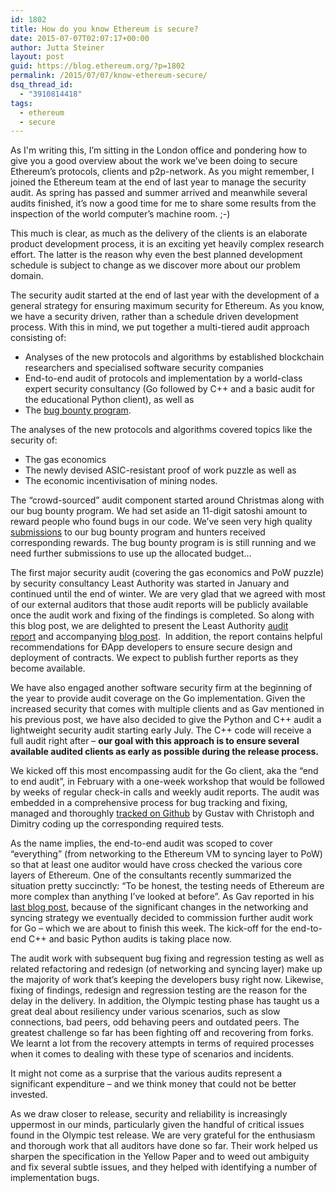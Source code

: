 ```yaml
---
id: 1802
title: How do you know Ethereum is secure?
date: 2015-07-07T02:07:17+00:00
author: Jutta Steiner
layout: post
guid: https://blog.ethereum.org/?p=1802
permalink: /2015/07/07/know-ethereum-secure/
dsq_thread_id:
  - "3910814418"
tags:
  - ethereum
  - secure
---
```

As I'm writing this, I’m sitting in the London office and pondering how to give you a good overview about the work we’ve been doing to secure Ethereum’s protocols, clients and p2p-network. As you might remember, I joined the Ethereum team at the end of last year to manage the security audit. As spring has passed and summer arrived and meanwhile several audits finished, it’s now a good time for me to share some results from the inspection of the world computer’s machine room. ;-)

This much is clear, as much as the delivery of the clients is an elaborate product development process, it is an exciting yet heavily complex research effort. The latter is the reason why even the best planned development schedule is subject to change as we discover more about our problem domain.

The security audit started at the end of last year with the development of a general strategy for ensuring maximum security for Ethereum. As you know, we have a security driven, rather than a schedule driven development process. With this in mind, we put together a multi-tiered audit approach consisting of:
<ul>
	<li>Analyses of the new protocols and algorithms by established blockchain researchers and specialised software security companies</li>
	<li>End-to-end audit of protocols and implementation by a world-class expert security consultancy (Go followed by C++ and a basic audit for the educational Python client), as well as</li>
	<li>The <a href="http://bounty.ethdev.com">bug bounty program</a>.</li>
</ul>
The analyses of the new protocols and algorithms covered topics like the security of:
<ul>
	<li>The gas economics</li>
	<li>The newly devised ASIC-resistant proof of work puzzle as well as</li>
	<li>The economic incentivisation of mining nodes.</li>
</ul>
The “crowd-sourced” audit component started around Christmas along with our bug bounty program. We had set aside an 11-digit satoshi amount to reward people who found bugs in our code. We’ve seen very high quality <a href="http://bounty.ethdev.com">submissions</a> to our bug bounty program and hunters received corresponding rewards. The bug bounty program is is still running and we need further submissions to use up the allocated budget...

The first major security audit (covering the gas economics and PoW puzzle) by security consultancy Least Authority was started in January and continued until the end of winter. We are very glad that we agreed with most of our external auditors that those audit reports will be publicly available once the audit work and fixing of the findings is completed. So along with this blog post, we are delighted to present the Least Authority <a href="https://github.com/LeastAuthority/ethereum-analyses/">audit report</a> and accompanying <a href="https://leastauthority.com/blog/least_authority_performs_incentive_analysis_for_ethereum.html">blog post</a>.  In addition, the report contains helpful recommendations for ÐApp developers to ensure secure design and deployment of contracts. We expect to publish further reports as they become available.

We have also engaged another software security firm at the beginning of the year to provide audit coverage on the Go implementation. Given the increased security that comes with multiple clients and as Gav mentioned in his previous post, we have also decided to give the Python and C++ audit a lightweight security audit starting early July. The C++ code will receive a full audit right after – <b>our goal with this approach is to ensure several available audited clients as early as possible during the release process.</b>

We kicked off this most encompassing audit for the Go client, aka the “end to end audit”, in February with a one-week workshop that would be followed by weeks of regular check-in calls and weekly audit reports. The audit was embedded in a comprehensive process for bug tracking and fixing, managed and thoroughly <a href="https://github.com/ethereum/go-ethereum/issues?page=1&amp;q=is%3Aissue+SEC&amp;utf8=%E2%9C%93">tracked on Github</a> by Gustav with Christoph and Dimitry coding up the corresponding required tests.

As the name implies, the end-to-end audit was scoped to cover “everything” (from networking to the Ethereum VM to syncing layer to PoW) so that at least one auditor would have cross checked the various core layers of Ethereum. One of the consultants recently summarized the situation pretty succinctly: “To be honest, the testing needs of Ethereum are more complex than anything I’ve looked at before”. As Gav reported in his <a href="https://blog.ethereum.org/2015/06/15/another-ethereum-d%CE%BEv-update/">last blog post</a>, because of the significant changes in the networking and syncing strategy we eventually decided to commission further audit work for Go – which we are about to finish this week. The kick-off for the end-to-end C++ and basic Python audits is taking place now.

The audit work with subsequent bug fixing and regression testing as well as related refactoring and redesign (of networking and syncing layer) make up the majority of work that’s keeping the developers busy right now. Likewise, fixing of findings, redesign and regression testing are the reason for the delay in the delivery. In addition, the Olympic testing phase has taught us a great deal about resiliency under various scenarios, such as slow connections, bad peers, odd behaving peers and outdated peers. The greatest challenge so far has been fighting off and recovering from forks. We learnt a lot from the recovery attempts in terms of required processes when it comes to dealing with these type of scenarios and incidents.

It might not come as a surprise that the various audits represent a significant expenditure – and we think money that could not be better invested.

As we draw closer to release, security and reliability is increasingly uppermost in our minds, particularly given the handful of critical issues found in the Olympic test release. We are very grateful for the enthusiasm and thorough work that all auditors have done so far. Their work helped us sharpen the specification in the Yellow Paper and to weed out ambiguity and fix several subtle issues, and they helped with identifying a number of implementation bugs.